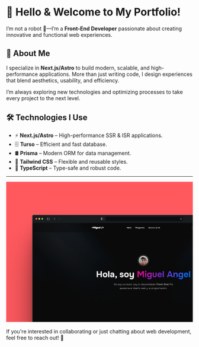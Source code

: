 # 👋 Hello & Welcome to My Portfolio!  

I’m not a robot 🤖—I’m a **Front-End Developer** passionate about creating innovative and functional web experiences.  

## 🚀 About Me  
I specialize in **Next.js/Astro** to build modern, scalable, and high-performance applications. More than just writing code, I design experiences that blend aesthetics, usability, and efficiency.  

I’m always exploring new technologies and optimizing processes to take every project to the next level.  

## 🛠️ Technologies I Use  
- ⚡ **Next.js/Astro** – High-performance SSR & ISR applications.  
- 🗄️ **Turso** – Efficient and fast database.  
- 🛢️ **Prisma** – Modern ORM for data management.  
- 🎨 **Tailwind CSS** – Flexible and reusable styles.  
- 🔷 **TypeScript** – Type-safe and robust code.  

---

![My Portfolio](https://github.com/miguedev1047/my-portfolio/blob/master/assets/images/portfolio-img.png)  

If you're interested in collaborating or just chatting about web development, feel free to reach out! 🚀  
